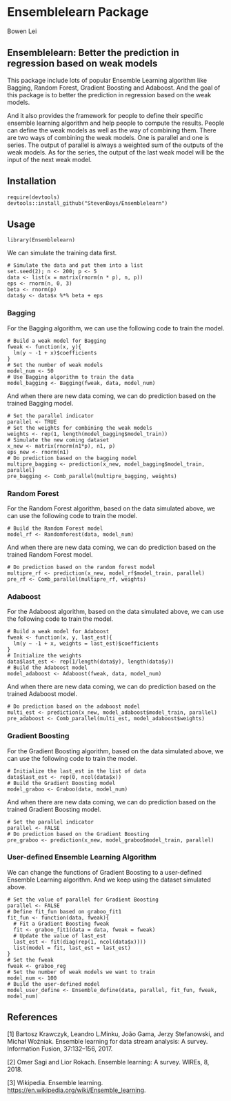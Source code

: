 # Ensemblelearn Package

Bowen Lei

## Ensemblelearn: Better the prediction in regression based on weak models

This package include lots of popular Ensemble Learning algorithm like Bagging, Random Forest, Gradient Boosting and Adaboost. And the goal of this package is to better the prediction in regression based on the weak models. 

And it also provides the framework for people to define their specific ensemble learning algorithm and help people to compute the results. People can define the weak models as well as the way of combining them. There are two ways of combining the weak models. One is parallel and one is series. The output of parallel is always a weighted sum of the outputs of the weak models. As for the series, the output of the last weak model will be the input of the next weak model.

## Installation

```
require(devtools)
devtools::install_github("StevenBoys/Ensemblelearn")
```

## Usage

```
library(Ensemblelearn)
```

We can simulate the training data first.

```
# Simulate the data and put them into a list
set.seed(2); n <- 200; p <- 5
data <- list(x = matrix(rnorm(n * p), n, p))
eps <- rnorm(n, 0, 3)
beta <- rnorm(p)
data$y <- data$x %*% beta + eps
```

### Bagging

For the Bagging algorithm, we can use the following code to train the model.

```
# Build a weak model for Bagging
fweak <- function(x, y){
  lm(y ~ -1 + x)$coefficients
}
# Set the number of weak models
model_num <- 50
# Use Bagging algorithm to train the data
model_bagging <- Bagging(fweak, data, model_num)
```

And when there are new data coming, we can do prediction based on the trained Bagging model.

```
# Set the parallel indicator
parallel <- TRUE
# Set the weights for combining the weak models
weights <- rep(1, length(model_bagging$model_train))
# Simulate the new coming dataset
x_new <- matrix(rnorm(n1*p), n1, p)
eps_new <- rnorm(n1)
# Do prediction based on the bagging model
multipre_bagging <- prediction(x_new, model_bagging$model_train, parallel)
pre_bagging <- Comb_parallel(multipre_bagging, weights)
```

### Random Forest

For the Random Forest algorithm, based on the data simulated above, we can use the following code to train the model.

```
# Build the Random Forest model
model_rf <- Randomforest(data, model_num)
```

And when there are new data coming, we can do prediction based on the trained Random Forest model.

```
# Do prediction based on the random forest model
multipre_rf <- prediction(x_new, model_rf$model_train, parallel)
pre_rf <- Comb_parallel(multipre_rf, weights)
```
### Adaboost

For the Adaboost algorithm, based on the data simulated above, we can use the following code to train the model.

```
# Build a weak model for Adaboost
fweak <- function(x, y, last_est){
  lm(y ~ -1 + x, weights = last_est)$coefficients
}
# Initialize the weights
data$last_est <- rep(1/length(data$y), length(data$y))
# Build the Adaboost model
model_adaboost <- Adaboost(fweak, data, model_num)
```

And when there are new data coming, we can do prediction based on the trained Adaboost model.

```
# Do prediction based on the adaboost model
multi_est <- prediction(x_new, model_adaboost$model_train, parallel)
pre_adaboost <- Comb_parallel(multi_est, model_adaboost$weights)
```

### Gradient Boosting

For the Gradient Boosting algorithm, based on the data simulated above, we can use the following code to train the model.

```
# Initialize the last_est in the list of data
data$last_est <- rep(0, ncol(data$x))
# Build the Gradient Boosting model
model_graboo <- Graboo(data, model_num)
```

And when there are new data coming, we can do prediction based on the trained Gradient Boosting model.

```
# Set the parallel indicator
parallel <- FALSE
# Do prediction based on the Gradient Boosting
pre_graboo <- prediction(x_new, model_graboo$model_train, parallel)
```

### User-defined Ensemble Learning Algorithm

We can change the functions of Gradient Boosting to a user-defined Ensemble Learning algorithm. And we keep using the dataset simulated above.

```{r}
# Set the value of parallel for Gradient Boosting
parallel <- FALSE
# Define fit_fun based on graboo_fit1
fit_fun <- function(data, fweak){
  # Fit a Gradient Boosting fweak
  fit <- graboo_fit1(data = data, fweak = fweak)
  # Update the value of last_est
  last_est <- fit(diag(rep(1, ncol(data$x))))
  list(model = fit, last_est = last_est)
}
# Set the fweak
fweak <- graboo_reg
# Set the number of weak models we want to train
model_num <- 100
# Build the user-defined model
model_user_define <- Ensemble_define(data, parallel, fit_fun, fweak, model_num)
```

## References

[1] Bartosz Krawczyk, Leandro L.Minku, João Gama, Jerzy Stefanowski, and Michał Woźniak. Ensemble learning for data stream analysis: A survey. Information Fusion, 37:132–156, 2017.

[2] Omer Sagi and Lior Rokach. Ensemble learning: A survey. WIREs, 8, 2018.

[3] Wikipedia. Ensemble learning. https://en.wikipedia.org/wiki/Ensemble_learning.



